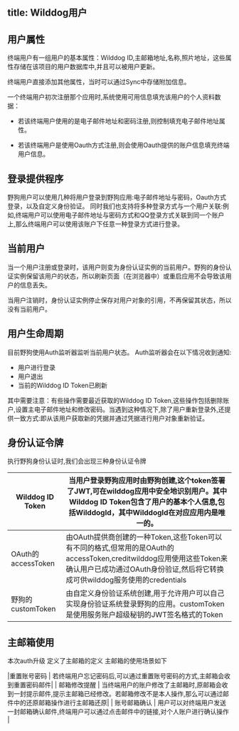 title: Wilddog用户
---

## 用户属性

终端用户有一组用户的基本属性：Wilddog ID,主邮箱地址,名称,照片地址，这些属性存储在该项目的用户数据库中,并且可以被用户更新。

终端用户直接添加其他属性，当时可以通过Sync中存储附加信息。

一个终端用户初次注册那个应用时,系统使用可用信息填充该用户的个人资料数据：
* 若该终端用户使用的是电子邮件地址和密码注册,则控制填充电子邮件地址属性。

* 若该终端用户是使用Oauth方式注册,则会使用Oauth提供的账户信息填充终端用户信息。

## 登录提供程序

野狗用户可以使用几种将用户登录到野狗应用:电子邮件地址与密码，Oauth方式登录，以及自定义身份验证。
同时我们也支持将多种登录方式与一个用户关联:例如,终端用户可以使用电子邮件地址与密码方式和QQ登录方式关联到同一个账户上,那么终端用户可以使用该账户下任意一种登录方式进行登录。

## 当前用户

当一个用户注册或登录时，该用户则变为身份认证实例的当前用户。野狗的身份认证实例保留该用户的状态，所以刷新页面（在浏览器中）或重启应用不会导致该用户的信息丢失。

当用户注销时，身份认证实例停止保存对用户对象的引用，不再保留其状态，所以没有当前用户。

## 用户生命周期

目前野狗使用Auth监听器监听当前用户状态。
Auth监听器会在以下情况收到通知:
* 用户进行登录
* 用户退出
* 当前的Wilddog ID Token已刷新

其中需要注意：有些操作需要最近获取的Wilddog ID Token,这些操作包括删除账户,设置主电子邮件地址和修改密码。当遇到这种情况下,除了用户重新登录外,还提供一致方式:即从该用户获取新的凭据并通过凭据进行用户对象重新验证。

## 身份认证令牌
执行野狗身份认证时,我们会出现三种身份认证令牌


| Wilddog ID Token | 当用户登录野狗应用时由野狗创建,这个token签署了JWT,可在wilddog应用中安全地识别用户。其中Wilddog ID Token包含了用户的基本个人信息,包括WilddogId，其中WilddogId在对应应用内是唯一的。 |
| -- | ----- |
| OAuth的accessToken | 由OAuth提供商创建的一种Token,这些Token可以有不同的格式,但常用的是OAuth的accessToken,creditwilddog应用使用这些Token来确认用户已成功通过OAuth身份验证,然后将它转换成可供wilddog服务使用的credentials|
| 野狗的customToken | 由自定义身份验证系统创建,用于允许用户可以自己实现身份验证系统登录野狗的应用。customToken是使用服务账户超级秘钥的JWT签名格式的Token |

## 主邮箱使用
本次auth升级 定义了主邮箱的定义
主邮箱的使用场景如下

|重置账号密码  | 若终端用户忘记密码后,可以通过重置账号密码的方式,主邮箱会收到重置密码邮件|
| 邮箱修改提醒 | 当终端用户的账户修改了主邮箱时,原邮箱会收到一封提示邮件,提示主邮箱已经修改。若邮箱修改不是本人操作,那么可以通过邮件中的还原邮箱操作进行主邮箱还原|
| 账号邮箱确认 | 用户可以对终端用户发送一封邮箱确认邮件,终端用户可以通过点击邮件中的链接,对个人账户进行确认操作 |



